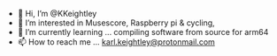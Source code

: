 - 👋 Hi, I’m @KKeightley
- 👀 I’m interested in Musescore, Raspberry pi  &  cycling, 
- 🌱 I’m currently learning ...  compiling software from source  for arm64
- 📫 How to reach me ...     karl.keightley@protonmail.com

<!---
KKeightley/KKeightley is a ✨ special ✨ repository because its `README.md` (this file) appears on your GitHub profile.
You can click the Preview link to take a look at your changes.
--->
